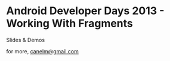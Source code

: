 Android Developer Days 2013 - Working With Fragments
=======

Slides &amp; Demos

for more, canelm@gmail.com
